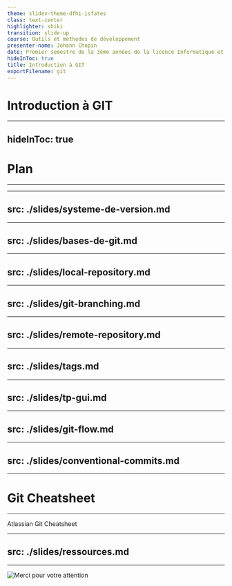 ```yaml
---
theme: slidev-theme-dfhi-isfates
class: text-center
highlighter: shiki
transition: slide-up  
course: Outils et méthodes de développement
presenter-name: Johann Chopin
date: Premier semestre de la 3ème années de la licence Informatique et ingénierie du web.
hideInToc: true
title: Introduction à GIT
exportFilename: git
---
```


# <mdi-git /> Introduction à GIT

---
hideInToc: true
---

# Plan
<Hr />

<Plan columns="3"/>

---
src: ./slides/systeme-de-version.md
---

---
src: ./slides/bases-de-git.md
---

---
src: ./slides/local-repository.md
---

---
src: ./slides/git-branching.md
---

---
src: ./slides/remote-repository.md
---

---
src: ./slides/tags.md
---

---
src: ./slides/tp-gui.md
---

---
src: ./slides/git-flow.md
---

---
src: ./slides/conventional-commits.md
---

---

# Git Cheatsheet
<Hr />

<Link to="/Git-Cheatsheet.pdf" target="_blank" class="inline-block !mt-10 text-large">

<mdi-file-pdf-box /> Atlassian Git Cheatsheet</Link>

---
src: ./slides/ressources.md
---

---

<div class="flex justify-center h-3/5 mt-15">
  <img src="/images/thank-you.png" alt="Merci pour votre attention"/>
</div>
